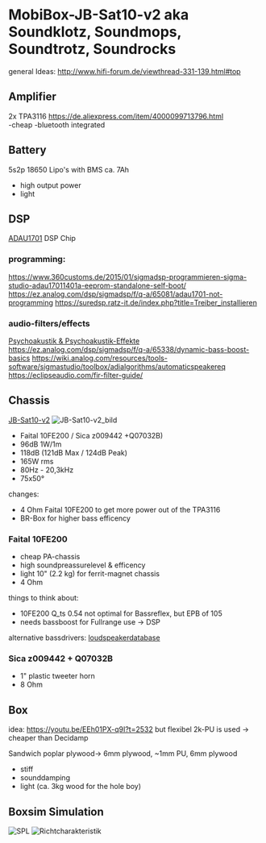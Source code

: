 # MobiBox-JB-Sat10-v2 aka Soundklotz, Soundmops, Soundtrotz, Soundrocks
general Ideas: http://www.hifi-forum.de/viewthread-331-139.html#top

## Amplifier 
2x TPA3116 
https://de.aliexpress.com/item/4000099713796.html  
-cheap
-bluetooth integrated

## Battery
5s2p 18650 Lipo's with BMS ca. 7Ah
- high output power
- light

## DSP
[ADAU1701](https://www.analog.com/media/en/technical-documentation/data-sheets/ADAU1701.pdf) DSP Chip  

### programming:  
https://www.360customs.de/2015/01/sigmadsp-programmieren-sigma-studio-adau17011401a-eeprom-standalone-self-boot/  
https://ez.analog.com/dsp/sigmadsp/f/q-a/65081/adau1701-not-programming
https://suredsp.ratz-it.de/index.php?title=Treiber_installieren

### audio-filters/effects
[Psychoakustik & Psychoakustik-Effekte](https://curdt.home.hdm-stuttgart.de/PDF/Psychoakustik_und_Psychoakustik_Effekte.pdf)
https://ez.analog.com/dsp/sigmadsp/f/q-a/65338/dynamic-bass-boost-basics
https://wiki.analog.com/resources/tools-software/sigmastudio/toolbox/adialgorithms/automaticspeakereq
https://eclipseaudio.com/fir-filter-guide/




## Chassis
[JB-Sat10-v2](https://www.lautsprecherforum.eu/viewtopic.php?t=4907) 
![JB-Sat10-v2_bild](https://www.lautsprecherforum.eu/images/files/x_id_high_3_1967.jpgg)

 
- Faital 10FE200 / Sica z009442 +Q07032B)  
- 96dB 1W/1m  
- 118dB (121dB Max / 124dB Peak) 
- 165W rms  
- 80Hz - 20,3kHz  
- 75x50°

changes:  
- 4 Ohm Faital 10FE200 to get more power out of the TPA3116
- BR-Box for higher bass efficency

### Faital 10FE200 
  
- cheap PA-chassis
- high soundpreassurelevel & efficency
- light 10" (2.2 kg) for ferrit-magnet chassis
- 4 Ohm

things to think about:  
- 10FE200 Q_ts 0.54 not optimal for Bassreflex, but EPB of 105  
- needs bassboost for Fullrange use -> DSP

alternative bassdrivers: [loudspeakerdatabase](http://www.loudspeakerdatabase.com/search/type=Subwoofer,Woofer,Mid_Bass,Mid-range,Full-range/8.0_size_in_12.0/1_z_4/100_pw_500/94.0_spl_118.0/9_fs_70/0.13_qts_0.70/sort=-spl)

### Sica z009442 + Q07032B

- 1" plastic tweeter horn
- 8 Ohm

## Box
idea: https://youtu.be/EEh01PX-q9I?t=2532 but flexibel 2k-PU is used -> cheaper than Decidamp

Sandwich poplar plywood-> 6mm plywood, ~1mm PU, 6mm plywood  
- stiff
- sounddamping
- light (ca. 3kg wood for the hole boy)

## Boxsim Simulation
![SPL](SPL.jpg)
![Richtcharakteristik](Richtcharakteristik.jpg)



